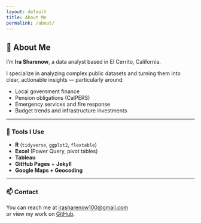 ```yaml
---
layout: default
title: About Me
permalink: /about/
---
```


## 👋 About Me

I’m **Ira Sharenow**, a data analyst based in El Cerrito, California.

I specialize in analyzing complex public datasets and turning them into clear, actionable insights — particularly around:

- Local government finance  
- Pension obligations (CalPERS)  
- Emergency services and fire response  
- Budget trends and infrastructure investments

---

### 🧰 Tools I Use

- **R** (`tidyverse`, `ggplot2`, `flextable`)  
- **Excel** (Power Query, pivot tables)  
- **Tableau**  
- **GitHub Pages** + **Jekyll**  
- **Google Maps + Geocoding**

---

### 📫 Contact

You can reach me at [irasharenow100@gmail.com](mailto:irasharenow100@gmail.com)  
or view my work on [GitHub](https://github.com/IraSharenow100).
